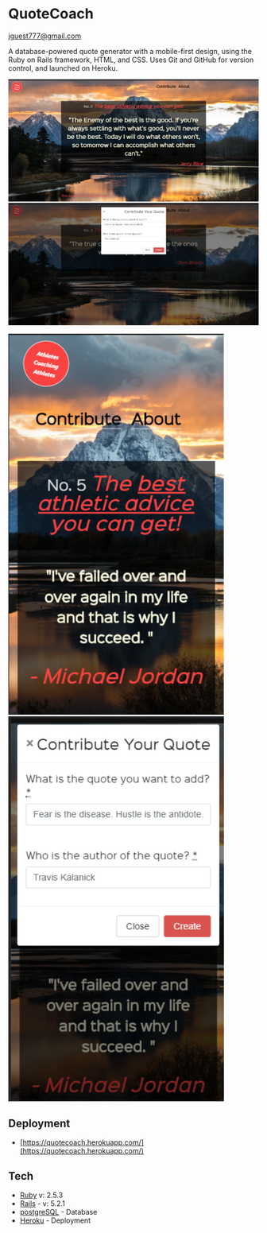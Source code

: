 # QuoteCoach

[jguest777@gmail.com](mailto:jguest777@gmail.com)

A database-powered quote generator with a mobile-first design, using the Ruby on Rails framework, HTML, and CSS. Uses Git and GitHub for version control, and launched on Heroku.

<img src="images/index.PNG">

<img src="images/contribute.PNG">

<img src="images/index2.PNG" width="434"> <img src="images/contribute2.PNG" width="434">

## Deployment

- [https://quotecoach.herokuapp.com/](https://quotecoach.herokuapp.com/)

## Tech

- [Ruby](https://www.ruby-lang.org/en/documentation/) v: 2.5.3
- [Rails](https://rubyonrails.org/) - v: 5.2.1
- [postgreSQL](https://www.postgresql.org/) - Database
- [Heroku](https://devcenter.heroku.com/) - Deployment
